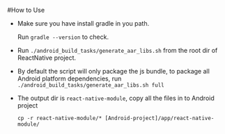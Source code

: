 #How to Use

- Make sure you have install gradle in you path.

	Run `gradle --version` to check.

- Run `./android_build_tasks/generate_aar_libs.sh` from the root dir of ReactNative project.

- By default the script will only package the js bundle, to package all Android platform dependencies, run `./android_build_tasks/generate_aar_libs.sh full`

- The output dir is `react-native-module`, copy all the files in to Android project

	`cp -r react-native-module/* [Android-project]/app/react-native-module/`
